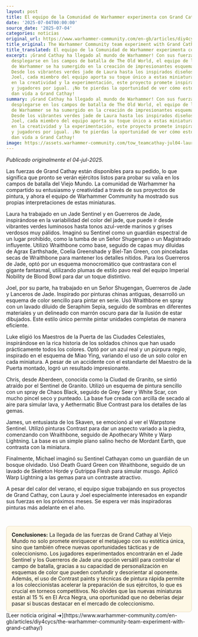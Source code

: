 ```yaml
---
layout: post
title: El equipo de la Comunidad de Warhammer experimenta con Grand Cathay
date: '2025-07-04T00:00:00'
source_date: '2025-07-04'
categories: noticias
original_url: https://www.warhammer-community.com/en-gb/articles/diy4cycs/the-warhammer-community-team-experiment-with-grand-cathay/
title_original: The Warhammer Community team experiment with Grand Cathay
title_translated: El equipo de la Comunidad de Warhammer experimenta con Grand Cathay
excerpt: ¡Grand Cathay ha llegado al mundo de Warhammer! Con sus fuerzas listas para
  desplegarse en los campos de batalla de The Old World, el equipo de la Comunidad
  de Warhammer se ha sumergido en la creación de impresionantes esquemas de pintura.
  Desde los vibrantes verdes jade de Laura hasta los inspirados diseños en papel de
  Joel, cada miembro del equipo aporta su toque único a estas miniaturas. Con un enfoque
  en la creatividad y la experimentación, este proyecto promete inspirar a pintores
  y jugadores por igual. ¡No te pierdas la oportunidad de ver cómo estos artistas
  dan vida a Grand Cathay!
summary: ¡Grand Cathay ha llegado al mundo de Warhammer! Con sus fuerzas listas para
  desplegarse en los campos de batalla de The Old World, el equipo de la Comunidad
  de Warhammer se ha sumergido en la creación de impresionantes esquemas de pintura.
  Desde los vibrantes verdes jade de Laura hasta los inspirados diseños en papel de
  Joel, cada miembro del equipo aporta su toque único a estas miniaturas. Con un enfoque
  en la creatividad y la experimentación, este proyecto promete inspirar a pintores
  y jugadores por igual. ¡No te pierdas la oportunidad de ver cómo estos artistas
  dan vida a Grand Cathay!
image: https://assets.warhammer-community.com/tow_teamcathay-jul04-laura1-ntqa4mwval.jpg
---
```


*Publicado originalmente el 04-jul-2025.*


Las fuerzas de Grand Cathay están disponibles para su pedido, lo que significa que pronto se verán ejércitos listos para probar su valía en los campos de batalla del Viejo Mundo. La comunidad de Warhammer ha compartido su entusiasmo y creatividad a través de sus proyectos de pintura, y ahora el equipo de Warhammer Community ha mostrado sus propias interpretaciones de estas miniaturas.

Laura ha trabajado en un Jade Sentinel y en Guerreros de Jade, inspirándose en la variabilidad del color del jade, que puede ir desde vibrantes verdes luminosos hasta tonos azul-verde marinos y grises verdosos muy pálidos. Imaginó su Sentinel como un guardián espectral de un lugar prohibido, como la tumba de un Señor Shugengan o un Magistrado influyente. Utilizó Wraithbone como base, seguido de capas muy diluidas de Agrax Earthshade, Coelia Greenshade y Biel-Tan Green, con pinceladas secas de Wraithbone para mantener los detalles nítidos. Para los Guerreros de Jade, optó por un esquema monocromático que contrastara con el gigante fantasmal, utilizando plumas de estilo pavo real del equipo Imperial Nobility de Blood Bowl para dar un toque distintivo.

Joel, por su parte, ha trabajado en un Señor Shugengan, Guerreros de Jade y Lanceros de Jade. Inspirado por pinturas chinas antiguas, desarrolló un esquema de color sencillo para pintar en serie. Usó Wraithbone en spray con un lavado diluido de Seraphim Sepia, seguido de sombras en diferentes materiales y un delineado con marrón oscuro para dar la ilusión de estar dibujados. Este estilo único permite pintar unidades completas de manera eficiente.

Luke eligió los Maestros de la Puerta de las Ciudades Celestiales, inspirándose en la rica historia de los soldados chinos que han usado prácticamente todos los colores. Optó por un azul real y un púrpura regio, inspirado en el esquema de Miao Ying, variando el uso de un solo color en cada miniatura. A pesar de un accidente con el estandarte del Maestro de la Puerta montado, logró un resultado impresionante.

Chris, desde Aberdeen, conocida como la Ciudad de Granito, se sintió atraído por el Sentinel de Granito. Utilizó un esquema de pintura sencillo con un spray de Chaos Black, seguido de Grey Seer y White Scar, con mucho pincel seco y punteado. La base fue creada con arcilla de secado al aire para simular lava, y Aethermatic Blue Contrast para los detalles de las gemas.

James, un entusiasta de los Skaven, se emocionó al ver el Warpstone Sentinel. Utilizó pinturas Contrast para dar un aspecto variado a la piedra, comenzando con Wraithbone, seguido de Apothecary White y Warp Lightning. La base es un simple plano salino hecho de Mordant Earth, que contrasta con la miniatura.

Finalmente, Michael imaginó su Sentinel Cathayan como un guardián de un bosque olvidado. Usó Death Guard Green con Wraithbone, seguido de un lavado de Skeleton Horde y Gutrippa Flesh para simular musgo. Aplicó Warp Lightning a las gemas para un contraste atractivo.

A pesar del calor del verano, el equipo sigue trabajando en sus proyectos de Grand Cathay, con Laura y Joel especialmente interesados en expandir sus fuerzas en los próximos meses. Se espera ver más inspiradoras pinturas más adelante en el año.

<div style="margin-top:3em;padding:1em;background:#fef8e6;border:1px solid #eadbbd;border-radius:8px;">
<strong>Conclusiones:</strong> La llegada de las fuerzas de Grand Cathay al Viejo Mundo no solo promete enriquecer el metajuego con su estética única, sino que también ofrece nuevas oportunidades tácticas y de coleccionismo. Los jugadores experimentados encontrarán en el Jade Sentinel y los Guerreros de Jade una opción versátil para controlar el campo de batalla, gracias a su capacidad de personalización en esquemas de color que pueden confundir y desorientar al oponente. Además, el uso de Contrast paints y técnicas de pintura rápida permite a los coleccionistas acelerar la preparación de sus ejércitos, lo que es crucial en torneos competitivos. No olvides que las nuevas miniaturas están al 15 % en El Arca Negra, una oportunidad que no deberías dejar pasar si buscas destacar en el mercado de coleccionismo.
</div>
[Leer noticia original ➜](https://www.warhammer-community.com/en-gb/articles/diy4cycs/the-warhammer-community-team-experiment-with-grand-cathay/)